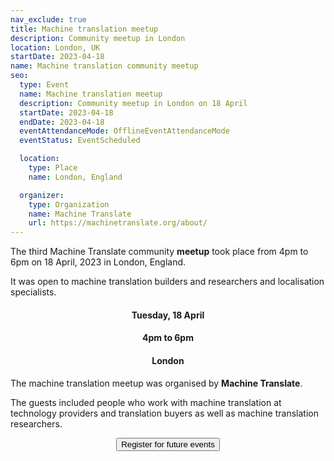 ```yaml
---
nav_exclude: true
title: Machine translation meetup
description: Community meetup in London
location: London, UK
startDate: 2023-04-18
name: Machine translation community meetup
seo:
  type: Event
  name: Machine translation meetup
  description: Community meetup in London on 18 April
  startDate: 2023-04-18
  endDate: 2023-04-18
  eventAttendanceMode: OfflineEventAttendanceMode
  eventStatus: EventScheduled

  location:
    type: Place
    name: London, England

  organizer:
    type: Organization
    name: Machine Translate
    url: https://machinetranslate.org/about/
---
```



The third Machine Translate community **meetup** took place from 4pm to 6pm on 18 April, 2023 in London, England.

It was open to machine translation builders and researchers and localisation specialists.

<center>
  <h4>Tuesday, 18 April</h4>
  <h4>4pm to 6pm</h4>
  <h4>London</h4>
</center>

The machine translation meetup was organised by **Machine Translate**.

The guests included people who work with machine translation at technology providers and translation buyers as well as machine translation researchers.

<center>
  <a href="mailto:meetup@machinetranslate.org" target="_blank" class="no-arrow">
    <button>
       Register for future events
    </button>
  </a>
</center>


